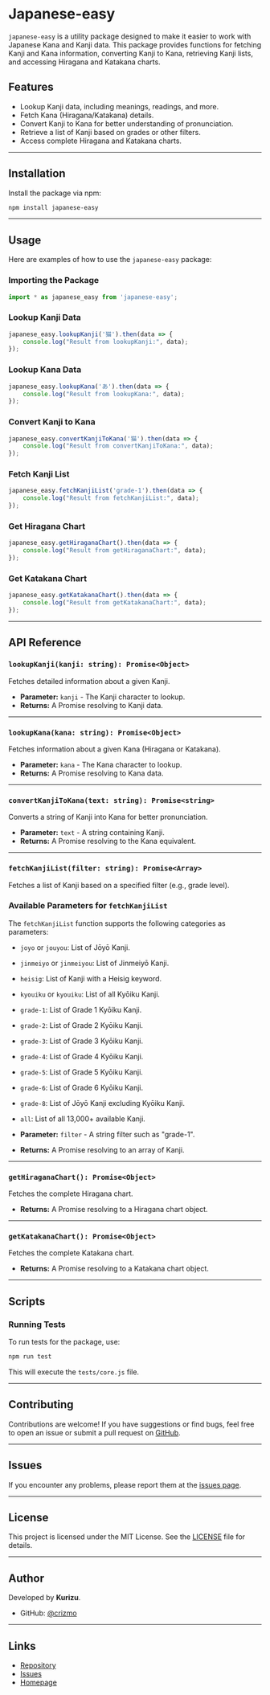 
# Japanese-easy

`japanese-easy` is a utility package designed to make it easier to work with Japanese Kana and Kanji data. This package provides functions for fetching Kanji and Kana information, converting Kanji to Kana, retrieving Kanji lists, and accessing Hiragana and Katakana charts.

## Features

- Lookup Kanji data, including meanings, readings, and more.
- Fetch Kana (Hiragana/Katakana) details.
- Convert Kanji to Kana for better understanding of pronunciation.
- Retrieve a list of Kanji based on grades or other filters.
- Access complete Hiragana and Katakana charts.

---

## Installation

Install the package via npm:

```bash
npm install japanese-easy
```

---

## Usage

Here are examples of how to use the `japanese-easy` package:

### Importing the Package

```javascript
import * as japanese_easy from 'japanese-easy';
```

### Lookup Kanji Data

```javascript
japanese_easy.lookupKanji('猫').then(data => {
    console.log("Result from lookupKanji:", data);
});
```

### Lookup Kana Data

```javascript
japanese_easy.lookupKana('あ').then(data => {
    console.log("Result from lookupKana:", data);
});
```

### Convert Kanji to Kana

```javascript
japanese_easy.convertKanjiToKana('猫').then(data => {
    console.log("Result from convertKanjiToKana:", data);
});
```

### Fetch Kanji List

```javascript
japanese_easy.fetchKanjiList('grade-1').then(data => {
    console.log("Result from fetchKanjiList:", data);
});
```

### Get Hiragana Chart

```javascript
japanese_easy.getHiraganaChart().then(data => {
    console.log("Result from getHiraganaChart:", data);
});
```

### Get Katakana Chart

```javascript
japanese_easy.getKatakanaChart().then(data => {
    console.log("Result from getKatakanaChart:", data);
});
```

---

## API Reference

### `lookupKanji(kanji: string): Promise<Object>`
Fetches detailed information about a given Kanji.

- **Parameter:** `kanji` - The Kanji character to lookup.
- **Returns:** A Promise resolving to Kanji data.

---

### `lookupKana(kana: string): Promise<Object>`
Fetches information about a given Kana (Hiragana or Katakana).

- **Parameter:** `kana` - The Kana character to lookup.
- **Returns:** A Promise resolving to Kana data.

---

### `convertKanjiToKana(text: string): Promise<string>`
Converts a string of Kanji into Kana for better pronunciation.

- **Parameter:** `text` - A string containing Kanji.
- **Returns:** A Promise resolving to the Kana equivalent.

---

### `fetchKanjiList(filter: string): Promise<Array>`
Fetches a list of Kanji based on a specified filter (e.g., grade level).


### Available Parameters for `fetchKanjiList`

The `fetchKanjiList` function supports the following categories as parameters:

- `joyo` or `jouyou`: List of Jōyō Kanji.
- `jinmeiyo` or `jinmeiyou`: List of Jinmeiyō Kanji.
- `heisig`: List of Kanji with a Heisig keyword.
- `kyouiku` or `kyouiku`: List of all Kyōiku Kanji.
- `grade-1`: List of Grade 1 Kyōiku Kanji.
- `grade-2`: List of Grade 2 Kyōiku Kanji.
- `grade-3`: List of Grade 3 Kyōiku Kanji.
- `grade-4`: List of Grade 4 Kyōiku Kanji.
- `grade-5`: List of Grade 5 Kyōiku Kanji.
- `grade-6`: List of Grade 6 Kyōiku Kanji.
- `grade-8`: List of Jōyō Kanji excluding Kyōiku Kanji.
- `all`: List of all 13,000+ available Kanji.


- **Parameter:** `filter` - A string filter such as "grade-1".
- **Returns:** A Promise resolving to an array of Kanji.

---

### `getHiraganaChart(): Promise<Object>`
Fetches the complete Hiragana chart.

- **Returns:** A Promise resolving to a Hiragana chart object.

---

### `getKatakanaChart(): Promise<Object>`
Fetches the complete Katakana chart.

- **Returns:** A Promise resolving to a Katakana chart object.

---

## Scripts

### Running Tests

To run tests for the package, use:

```bash
npm run test
```

This will execute the `tests/core.js` file.

---

## Contributing

Contributions are welcome! If you have suggestions or find bugs, feel free to open an issue or submit a pull request on [GitHub](https://github.com/crizmo/japanese-easy).

---

## Issues

If you encounter any problems, please report them at the [issues page](https://github.com/crizmo/japanese-easy/issues).

---

## License

This project is licensed under the MIT License. See the [LICENSE](https://github.com/crizmo/japanese-easy/blob/main/LICENSE) file for details.

---

## Author

Developed by **Kurizu**.

- GitHub: [@crizmo](https://github.com/crizmo)

---

## Links

- [Repository](https://github.com/crizmo/japanese-easy)
- [Issues](https://github.com/crizmo/japanese-easy/issues)
- [Homepage](https://github.com/crizmo/japanese-easy#readme)